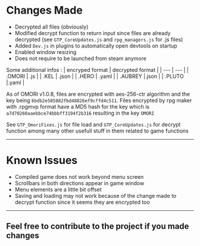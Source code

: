 # Changes Made

* Decrypted all files (obviously)
* Modified decrypt function to return input since files are already decrypted (see `GTP_CoreUpdates.js` and `rpg_managers.js` for .js files)
* Added `Dev.js` in plugins to automatically open devtools on startup
* Enabled window resizing
* Does not require to be launched from steam anymore

Some additional infos :
| encryped format | decrypted format |
| --- | --- |
| .OMORI | .js |
| .KEL | .json |
| .HERO | .yaml |
| .AUBREY |.json |
| .PLUTO |.yaml |

As of OMORI v1.0.8, files are encrypted with aes-256-ctr algorithm and the key being `6bdb2e585882fbd48826ef9cffd4c511`. Files encrypted by rpg maker with .rpgmvp format have a MD5 hash for the key which is `a7d70260aaebbce74bbbff3194f2b316` resulting in the key `OMORI`

See `GTP_OmoriFixes.js` for file load and `GTP_CoreUpdates.js` for decrypt function among many other usefull stuff in them related to game functions

---

# Known Issues

* Compiled game does not work beyond menu screen
* Scrollbars in both directions appear in game window
* Menu elements are a little bit offset
* Saving and loading may not work because of the change made to decrypt function since it seems they are encrypted too

---

## Feel free to contribute to the project if you made changes

